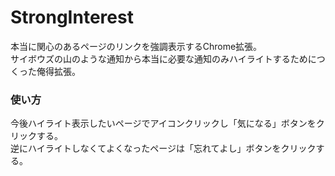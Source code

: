 # StrongInterest
本当に関心のあるページのリンクを強調表示するChrome拡張。<br/>
サイボウズの山のような通知から本当に必要な通知のみハイライトするためにつくった俺得拡張。

### 使い方
今後ハイライト表示したいページでアイコンクリックし「気になる」ボタンをクリックする。<br/>
逆にハイライトしなくてよくなったページは「忘れてよし」ボタンをクリックする。
